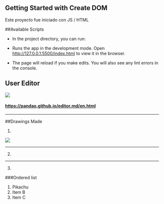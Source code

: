 ## Getting Started with Create DOM
Este proyecto fue iniciado con JS / HTML


##Available Scripts
- In the project directory, you can run:

- Runs the app in the development mode.
Open http://127.0.0.1:5500/index.html to view it in the browser.

- The page will reload if you make edits.
You will also see any lint errors in the console.


                    
## User Editor
![](https://pandao.github.io/editor.md/images/logos/editormd-logo-180x180.png)

#### **<https://pandao.github.io/editor.md/en.html>**

---
                    
##Drawings Made

1.
![](https://pandao.github.io/editor.md/examples/images/8.jpg)

----
2.

----
3.
                
###Ordered list
                
1. Pikachu
2. Item B
3. Item C